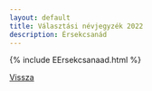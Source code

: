 ```yaml
---
layout: default
title: Választási névjegyzék 2022
description: Érsekcsanád
---
```


{% include EErsekcsanaad.html %}

[Vissza](./)